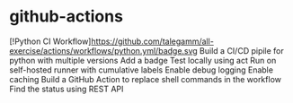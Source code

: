 # github-actions
[!Python CI Workflow]https://github.com/talegamm/all-exercise/actions/workflows/python.yml/badge.svg
Build a CI/CD pipile for python with multiple versions
Add a badge
Test locally using act
Run on self-hosted runner with cumulative labels
Enable debug logging
Enable caching
Build a GitHub Action to replace shell commands in the workflow
Find the status using REST API
